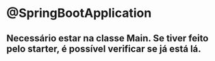 # @SpringBootApplication
## Necessário estar na classe Main. Se tiver feito pelo starter, é possível verificar se já está lá.
